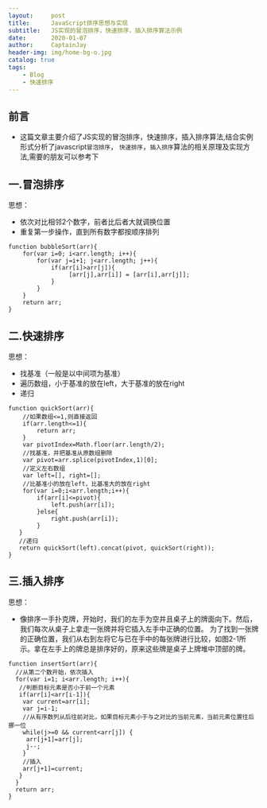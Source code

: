 ```yaml
---
layout:     post
title:      JavaScript排序思想与实现
subtitle:   JS实现的冒泡排序，快速排序，插入排序算法示例
date:       2020-01-07
author:     CaptainJay
header-img: img/home-bg-o.jpg
catalog: true
tags:
    - Blog
    - 快速排序
---
```


<meta name="description" content="JS实现的冒泡排序，快速排序，插入排序算法示例">
<link rel="apple-touch-icon" href="{{ site.baseurl }}/img/head.jpg">

## 前言
* 这篇文章主要介绍了JS实现的冒泡排序，快速排序，插入排序算法,结合实例形式分析了javascript<code>冒泡排序</code>，
<code>快速排序</code>，<code>插入排序</code>算法的相关原理及实现方法,需要的朋友可以参考下

## 一.冒泡排序
  思想：
  * 依次对比相邻2个数字，前者比后者大就调换位置
  * 重复第一步操作，直到所有数字都按顺序排列
```
function bubbleSort(arr){
    for(var i=0; i<arr.length; i++){
        for(var j=i+1; j<arr.length; j++){
            if(arr[i]>arr[j]){
                 [arr[j],arr[i]] = [arr[i],arr[j]];
            }
        }
    }
    return arr;
}
```

## 二.快速排序
 思想：
 * 找基准（一般是以中间项为基准）
 * 遍历数组，小于基准的放在left，大于基准的放在right
 * 递归
```
function quickSort(arr){
    //如果数组<=1,则直接返回
    if(arr.length<=1){
        return arr;
    }
    var pivotIndex=Math.floor(arr.length/2);
    //找基准，并把基准从原数组删除
    var pivot=arr.splice(pivotIndex,1)[0];
    //定义左右数组
    var left=[], right=[];
    //比基准小的放在left，比基准大的放在right
    for(var i=0;i<arr.length;i++){
        if(arr[i]<=pivot){
            left.push(arr[i]);
        }else{
            right.push(arr[i]);
        }
   }
   //递归
   return quickSort(left).concat(pivot, quickSort(right));
}
```

## 三.插入排序
思想：
* 像排序一手扑克牌，开始时，我们的左手为空并且桌子上的牌面向下。然后，我们每次从桌子上拿走一张牌并将它插入左手中正确的位置。
为了找到一张牌的正确位置，我们从右到左将它与已在手中的每张牌进行比较，如图2-1所示。拿在左手上的牌总是排序好的，原来这些牌是桌子上牌堆中顶部的牌。
```
function insertSort(arr){
  //从第二个数开始，依次插入
  for(var i=1; i<arr.length; i++){
   //判断目标元素是否小于前一个元素
   if(arr[i]<arr[i-1]){
    var current=arr[i];
    var j=i-1;
    //从有序数列从后往前对比，如果目标元素小于与之对比的当前元素，当前元素位置往后挪一位
    while(j>=0 && current<arr[j]) {
     arr[j+1]=arr[j];
     j--;
    }
    //插入
    arr[j+1]=current;
   }
  }
  return arr;
}
```
